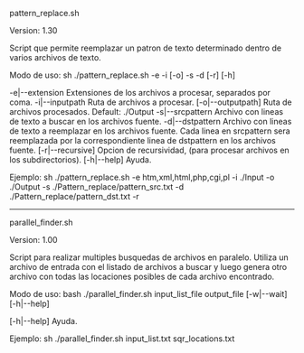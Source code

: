 
 pattern_replace.sh

 Version: 1.30

 Script que permite reemplazar un patron de texto determinado dentro de varios archivos de texto.


 Modo de uso:
 sh ./pattern_replace.sh -e -i [-o] -s -d [-r] [-h]

 -e|--extension       Extensiones de los archivos a procesar, separados por coma.
 -i|--inputpath       Ruta de archivos a procesar.
 [-o|--outputpath]    Ruta de archivos procesados. Default: ./Output
 -s|--srcpattern      Archivo con lineas de texto a buscar en los archivos fuente.
 -d|--dstpattern      Archivo con lineas de texto a reemplazar en los archivos fuente.
                      Cada linea en srcpattern sera reemplazada por la correspondiente 
                      linea de dstpattern en los archivos fuente.
 [-r|--recursive]     Opcion de recursividad, (para procesar archivos en los subdirectorios).
 [-h|--help]          Ayuda.

 Ejemplo:   sh ./pattern_replace.sh -e htm,xml,html,php,cgi,pl -i ./Input -o ./Output -s ./Pattern_replace/pattern_src.txt -d ./Pattern_replace/pattern_dst.txt -r





---------------------------------------------------------------------------------------

 parallel_finder.sh

 Version: 1.00

 Script para realizar multiples busquedas de archivos en paralelo.
 Utiliza un archivo de entrada con el listado de archivos a buscar y luego
 genera otro archivo con todas las locaciones posibles de cada archivo encontrado.

 Modo de uso:
 bash ./parallel_finder.sh input_list_file output_file [-w|--wait] [-h|--help]


 [-h|--help]          Ayuda.

 Ejemplo:   sh ./parallel_finder.sh input_list.txt sqr_locations.txt


